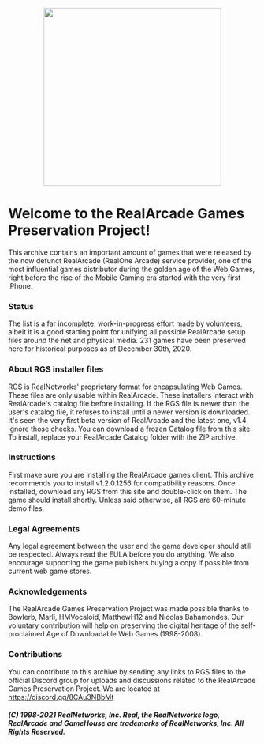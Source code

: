 <p align="center"><img width="360" height="360" src="https://ia601706.us.archive.org/30/items/com.real.arcade/Medal_Acronym.png"></p>

# Welcome to the RealArcade Games Preservation Project!

This archive contains an important amount of games that were released by the now defunct RealArcade (RealOne Arcade) service provider, one of the most influential games distributor during the golden age of the Web Games, right before the rise of the Mobile Gaming era started with the very first iPhone.


### Status

The list is a far incomplete, work-in-progress effort made by volunteers, albeit it is a good starting point for unifying all possible RealArcade setup files around the net and physical media. 231 games have been preserved here for historical purposes as of December 30th, 2020.


### About RGS installer files

RGS is RealNetworks' proprietary format for encapsulating Web Games. These files are only usable within RealArcade. These installers interact with RealArcade's catalog file before installing. If the RGS file is newer than the user's catalog file, it refuses to install until a newer version is downloaded. It's seen the very first beta version of RealArcade and the latest one, v1.4, ignore those checks. You can download a frozen Catalog file from this site. To install, replace your RealArcade Catalog folder with the ZIP archive.


### Instructions

First make sure you are installing the RealArcade games client. This archive recommends you to install v1.2.0.1256 for compatibility reasons. Once installed, download any RGS from this site and double-click on them. The game should install shortly. Unless said otherwise, all RGS are 60-minute demo files.


### Legal Agreements

Any legal agreement between the user and the game developer should still be respected. Always read the EULA before you do anything. We also encourage supporting the game publishers buying a copy if possible from current web game stores.


### Acknowledgements

The RealArcade Games Preservation Project was made possible thanks to Bowlerb, Marli, HMVocaloid, MatthewH12 and Nicolas Bahamondes. Our voluntary contribution will help on preserving the digital heritage of the self-proclaimed Age of Downloadable Web Games (1998-2008).


### Contributions

You can contribute to this archive by sending any links to RGS files to the official Discord group for uploads and discussions related to the RealArcade Games Preservation Project. We are located at https://discord.gg/8CAu3NBbMt


 
 
 

##### (C) 1998-2021 RealNetworks, Inc. Real, the RealNetworks logo, RealArcade and GameHouse are trademarks of RealNetworks, Inc. All Rights Reserved.
